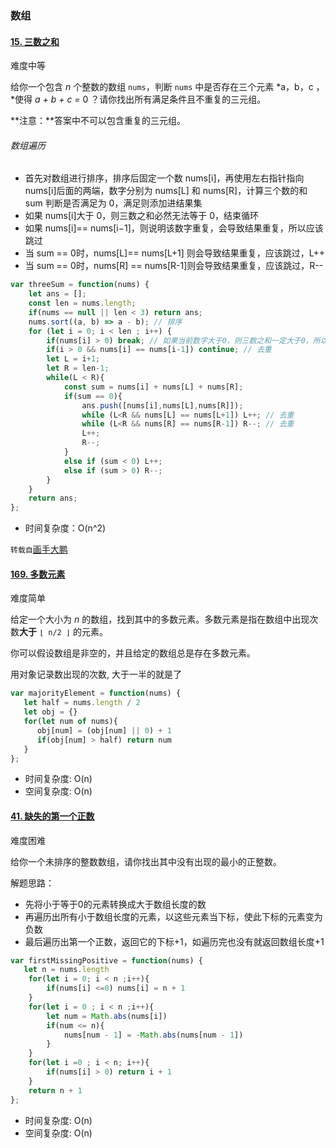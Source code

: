 ### 数组

#### [15. 三数之和](https://leetcode-cn.com/problems/3sum/)

难度中等

给你一个包含 *n* 个整数的数组 `nums`，判断 `nums` 中是否存在三个元素 *a，b，c ，*使得 *a + b + c =* 0 ？请你找出所有满足条件且不重复的三元组。

**注意：**答案中不可以包含重复的三元组。

###### 数组遍历

- 首先对数组进行排序，排序后固定一个数 nums[i]，再使用左右指针指向 nums[i]后面的两端，数字分别为 nums[L] 和 nums[R]，计算三个数的和 sum 判断是否满足为 0，满足则添加进结果集
- 如果 nums[i]大于 0，则三数之和必然无法等于 0，结束循环
- 如果 nums[i]== nums[i−1]，则说明该数字重复，会导致结果重复，所以应该跳过
- 当 sum == 0时，nums[L]== nums[L+1] 则会导致结果重复，应该跳过，L++
- 当 sum == 0时，nums[R] == nums[R-1]则会导致结果重复，应该跳过，R--

```js
var threeSum = function(nums) {
    let ans = [];
    const len = nums.length;
    if(nums == null || len < 3) return ans;
    nums.sort((a, b) => a - b); // 排序
    for (let i = 0; i < len ; i++) {
        if(nums[i] > 0) break; // 如果当前数字大于0，则三数之和一定大于0，所以结束循环
        if(i > 0 && nums[i] == nums[i-1]) continue; // 去重
        let L = i+1;
        let R = len-1;
        while(L < R){
            const sum = nums[i] + nums[L] + nums[R];
            if(sum == 0){
                ans.push([nums[i],nums[L],nums[R]]);
                while (L<R && nums[L] == nums[L+1]) L++; // 去重
                while (L<R && nums[R] == nums[R-1]) R--; // 去重
                L++;
                R--;
            }
            else if (sum < 0) L++;
            else if (sum > 0) R--;
        }
    }        
    return ans;
};
```

- 时间复杂度：O(n^2)

`转载自`[画手大鹏](https://leetcode-cn.com/problems/3sum/solution/hua-jie-suan-fa-15-san-shu-zhi-he-by-guanpengchn/)

#### [169. 多数元素](https://leetcode-cn.com/problems/majority-element/)

难度简单

给定一个大小为 *n* 的数组，找到其中的多数元素。多数元素是指在数组中出现次数**大于** `⌊ n/2 ⌋` 的元素。

你可以假设数组是非空的，并且给定的数组总是存在多数元素。

用对象记录数出现的次数, 大于一半的就是了

```js
var majorityElement = function(nums) {
   let half = nums.length / 2
   let obj = {}
   for(let num of nums){
      obj[num] = (obj[num] || 0) + 1
      if(obj[num] > half) return num
   }
};
```

- 时间复杂度: O(n) 
- 空间复杂度: O(n) 

#### [41. 缺失的第一个正数](https://leetcode-cn.com/problems/first-missing-positive/)

难度困难

给你一个未排序的整数数组，请你找出其中没有出现的最小的正整数。

解题思路：

- 先将小于等于0的元素转换成大于数组长度的数
- 再遍历出所有小于数组长度的元素，以这些元素当下标，使此下标的元素变为负数
- 最后遍历出第一个正数，返回它的下标+1，如遍历完也没有就返回数组长度+1

```js
var firstMissingPositive = function(nums) {
   let n = nums.length
    for(let i = 0; i < n ;i++){        
        if(nums[i] <=0) nums[i] = n + 1
    }
    for(let i = 0 ; i < n ;i++){
        let num = Math.abs(nums[i])
        if(num <= n){
            nums[num - 1] = -Math.abs(nums[num - 1])
        }
    }
    for(let i =0 ; i < n; i++){
        if(nums[i] > 0) return i + 1
    }
    return n + 1
};
```

- 时间复杂度: O(n) 
- 空间复杂度: O(n) 